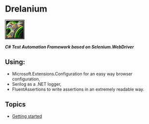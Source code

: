 # Drelanium 
![alt tag](docs/icons/Drelanium.gif)   

***C# Test Automation Framework based on Selenium.WebDriver***

## Using:
* Microsoft.Extensions.Configuration for an easy way browser configuration,
* Serilog as a .NET logger,
* FluentAssertions to write assertions in an extremely readable way.


## Topics

* [Getting started](docs/GettingStarted.md)









